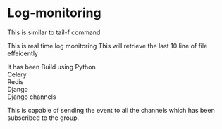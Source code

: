 # Log-monitoring
This is similar to tail-f command


This is real time log monitoring This will retrieve the last 10 line of file effeicently</br>

It has been Build using
Python</br>
Celery</br>
Redis</br>
Django</br>
Django channels</br>


This is capable of sending the event to all the channels which has been subscribed to the group.

